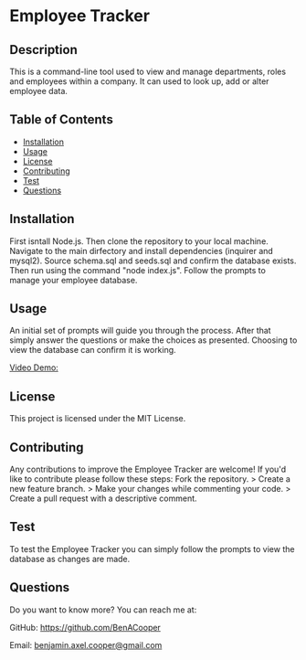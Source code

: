 
  # Employee Tracker
    
  ## Description
  This is a command-line tool used to view and manage departments, roles and employees within a company. It can used to look up, add or alter employee data.
   

  ## Table of Contents
  - [Installation](#installation)
  - [Usage](#usage) 
  - [License](#license)
  - [Contributing](#contributing)
  - [Test](#test)
  - [Questions](#questions)

    
  ## Installation
  First isntall Node.js. Then clone the repository to your local machine. Navigate to the main dirfectory and install dependencies (inquirer and mysql2). Source schema.sql and seeds.sql and confirm the database exists. Then run using the command "node index.js". Follow the prompts to manage your employee database.
    
  ## Usage
  An initial set of prompts will guide you through the process. After that simply answer the questions or make the choices as presented. Choosing to view the database can confirm it is working.
 
 [Video Demo: ](https://drive.google.com/file/d/1ziaPxWyqvDFzLXP07Rh8utd4W9s_Q4oo/view)

  ## License
  This project is licensed under the MIT License.
    
  ## Contributing
  Any contributions to improve the Employee Tracker are welcome! If you'd like to contribute please follow these steps: Fork the repository. > Create a new feature branch. > Make your changes while commenting your code. > Create a pull request with a descriptive comment.
    
  ## Test
  To test the Employee Tracker you can simply follow the prompts to view the database as changes are made.
    
  ## Questions
  Do you want to know more? You can reach me at:
  
  GitHub: https://github.com/BenACooper
  
  Email: benjamin.axel.cooper@gmail.com
  